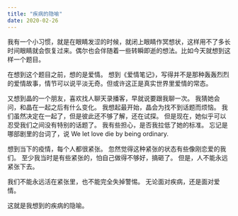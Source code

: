 ```yaml
---
title: "疾病的隐喻"
date: 2020-02-26
---
```

我有一个小习惯，就是在眼睛发涩的时候，就闭上眼睛作冥想状，这样用不了多长时间眼睛就会恢复过来。偶尔也会伴随着一些转瞬即逝的想法。比如今天就想到这样一个题目。

在想到这个题目之前，想的是爱情。
想到《爱情笔记》，写得并不是那种轰轰烈烈的爱情故事，情节可以说平淡无奇。但或许这正是真实世界里爱情的常态。

又想到晶的一个朋友，喜欢找人聊天录播客，早就说要跟我聊一次。
我猜她会问，和晶在一起之后有什么变化。
我想起最开始，晶会为找不到话题而烦恼。
我们虽然决定在一起了，但是彼此还不够了解，还在试探。
但是现在，她似乎可以忍受我们之间没有特别的话题了。
我有些担心，是否我拉低了她的标准。
忘记是哪部剧里的台词了，说
We let love die by being ordinary.

想到当下的疫情，每个人都很紧张。
忽然觉得这种紧张的状态有些像刚恋爱的我们。
至少我当时是有些紧张的，怕自己做得不够好，搞砸了。
但是，人不能永远紧张下去。

我们不能永远活在紧张里，也不能完全失掉警惕。
无论面对疾病，还是面对爱情。

这就是我想到的疾病的隐喻。
